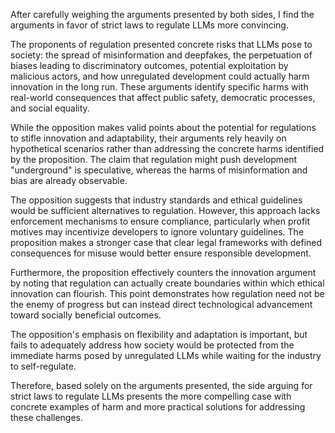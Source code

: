 After carefully weighing the arguments presented by both sides, I find the arguments in favor of strict laws to regulate LLMs more convincing.

The proponents of regulation presented concrete risks that LLMs pose to society: the spread of misinformation and deepfakes, the perpetuation of biases leading to discriminatory outcomes, potential exploitation by malicious actors, and how unregulated development could actually harm innovation in the long run. These arguments identify specific harms with real-world consequences that affect public safety, democratic processes, and social equality.

While the opposition makes valid points about the potential for regulations to stifle innovation and adaptability, their arguments rely heavily on hypothetical scenarios rather than addressing the concrete harms identified by the proposition. The claim that regulation might push development "underground" is speculative, whereas the harms of misinformation and bias are already observable.

The opposition suggests that industry standards and ethical guidelines would be sufficient alternatives to regulation. However, this approach lacks enforcement mechanisms to ensure compliance, particularly when profit motives may incentivize developers to ignore voluntary guidelines. The proposition makes a stronger case that clear legal frameworks with defined consequences for misuse would better ensure responsible development.

Furthermore, the proposition effectively counters the innovation argument by noting that regulation can actually create boundaries within which ethical innovation can flourish. This point demonstrates how regulation need not be the enemy of progress but can instead direct technological advancement toward socially beneficial outcomes.

The opposition's emphasis on flexibility and adaptation is important, but fails to adequately address how society would be protected from the immediate harms posed by unregulated LLMs while waiting for the industry to self-regulate.

Therefore, based solely on the arguments presented, the side arguing for strict laws to regulate LLMs presents the more compelling case with concrete examples of harm and more practical solutions for addressing these challenges.